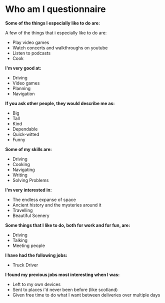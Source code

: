 # Who am I questionnaire

**Some of the things I especially like to do are:**

A few of the things that i especially like to do are:

- Play video games
- Watch concerts and walkthroughs on youtube
- Listen to podcasts
- Cook

**I'm very good at:**

- Driving
- Video games
- Planning
- Navigation

**If you ask other people, they would describe me as:**

- Big
- Tall
- Kind
- Dependable
- Quick-witted
- Funny

**Some of my skills are:**

- Driving
- Cooking
- Navigating
- Writing
- Solving Problems

**I'm very interested in:**

- The endless expanse of space
- Ancient history and the mysteries around it
- Travelling
- Beautiful Scenery

**Some things that I like to do, both for work and for fun, are:**

- Driving
- Talking
- Meeting people

**I have had the following jobs:**

- Truck Driver

**I found my previous jobs most interesting when I was:**

- Left to my own devices
- Sent to places i'd never been before (like scotland)
- Given free time to do what I want between deliveries over multiple days
